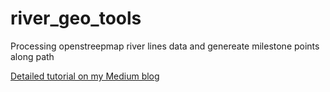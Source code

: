 # river_geo_tools
Processing openstreepmap river lines data and genereate milestone points along path

[Detailed tutorial on my Medium blog](https://medium.com/jackontheroad-en/download-river-data-from-openstreetmap-resort-river-path-and-generate-milestones-for-a-river-ef6b1eff98e0)
